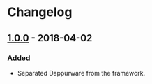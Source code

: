 # Changelog

## [1.0.0] - 2018-04-02
### Added
- Separated Dappurware from the framework.


[Unreleased]: https://github.com/dappur/dappurware/compare/v1.0.0...HEAD
[1.0.0]: https://github.com/dappur/dappurware/v1.0.0